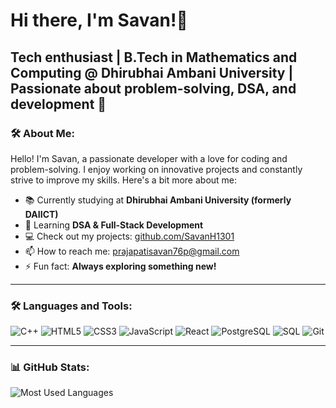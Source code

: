 # Hi there,  I'm Savan!👋

Tech enthusiast | **B.Tech in Mathematics and Computing @ Dhirubhai Ambani University** | Passionate about problem-solving, DSA, and development 🚀 
---

### 🛠️ About Me:
Hello! I'm Savan, a passionate developer with a love for coding and problem-solving. I enjoy working on innovative projects and constantly strive to improve my skills. Here's a bit more about me:

- 📚 Currently studying at **Dhirubhai Ambani University (formerly DAIICT)**  
- 🌱 Learning **DSA & Full-Stack Development**  
- 💻 Check out my projects: [github.com/SavanH1301](https://github.com/SavanH1301)
- 📫 How to reach me: prajapatisavan76p@gmail.com
- ⚡ Fun fact: **Always exploring something new!**

---

### 🛠️ Languages and Tools:
![C++](https://img.shields.io/badge/C++-00599C?style=for-the-badge&logo=cplusplus&logoColor=white)
![HTML5](https://img.shields.io/badge/HTML5-E34F26?style=for-the-badge&logo=html5&logoColor=white)
![CSS3](https://img.shields.io/badge/CSS3-1572B6?style=for-the-badge&logo=css3&logoColor=white)
![JavaScript](https://img.shields.io/badge/JavaScript-F7DF1E?style=for-the-badge&logo=javascript&logoColor=black)
![React](https://img.shields.io/badge/React-20232A?style=for-the-badge&logo=react&logoColor=61DAFB)
![PostgreSQL](https://img.shields.io/badge/PostgreSQL-316192?style=for-the-badge&logo=postgresql&logoColor=white)
![SQL](https://img.shields.io/badge/SQL-003B57?style=for-the-badge&logo=sqlite&logoColor=white)
![Git](https://img.shields.io/badge/Git-F05032?style=for-the-badge&logo=git&logoColor=white)

---

### 📊 GitHub Stats:
![Most Used Languages](https://github-readme-stats.vercel.app/api/top-langs/?username=ajaychovatiya307&layout=compact&theme=radical)
